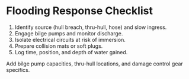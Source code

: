
# Flooding Response Checklist

1. Identify source (hull breach, thru-hull, hose) and slow ingress.
2. Engage bilge pumps and monitor discharge.
3. Isolate electrical circuits at risk of immersion.
4. Prepare collision mats or soft plugs.
5. Log time, position, and depth of water gained.

Add bilge pump capacities, thru-hull locations, and damage control gear specifics.
